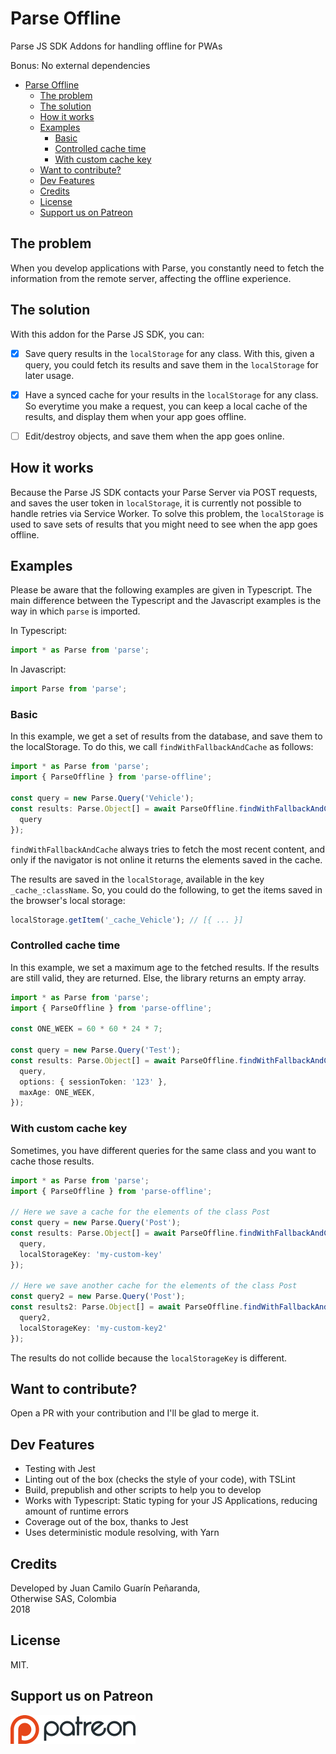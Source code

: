 # Parse Offline

Parse JS SDK Addons for handling offline for PWAs

Bonus: No external dependencies

<!-- TOC -->

- [Parse Offline](#parse-offline)
  - [The problem](#the-problem)
  - [The solution](#the-solution)
  - [How it works](#how-it-works)
  - [Examples](#examples)
    - [Basic](#basic)
    - [Controlled cache time](#controlled-cache-time)
    - [With custom cache key](#with-custom-cache-key)
  - [Want to contribute?](#want-to-contribute)
  - [Dev Features](#dev-features)
  - [Credits](#credits)
  - [License](#license)
  - [Support us on Patreon](#support-us-on-patreon)

<!-- /TOC -->

## The problem

When you develop applications with Parse, you constantly need to fetch the information from the remote server, affecting the offline experience.

## The solution

With this addon for the Parse JS SDK, you can:

* [x] Save query results in the `localStorage` for any class. With this, given a query, you could fetch its results and save them in the `localStorage` for later usage.

* [x] Have a synced cache for your results in the `localStorage` for any class. So everytime you make a request, you can keep a local cache of the results, and display them when your app goes offline.

* [ ] Edit/destroy objects, and save them when the app goes online.

## How it works

Because the Parse JS SDK contacts your Parse Server via POST requests, and saves the user token in `localStorage`, it is currently not possible to handle retries via Service Worker. To solve this problem, the `localStorage` is used to save sets of results that you might need to see when the app goes offline. 

## Examples

Please be aware that the following examples are given in Typescript. The main difference between the Typescript and the Javascript examples is the way in which `parse` is imported.

In Typescript: 
```ts
import * as Parse from 'parse';
```

In Javascript: 
```ts
import Parse from 'parse';
```

### Basic
In this example, we get a set of results from the database, and save them to the localStorage. To do this, we call `findWithFallbackAndCache` as follows:

```ts
import * as Parse from 'parse';
import { ParseOffline } from 'parse-offline';

const query = new Parse.Query('Vehicle');
const results: Parse.Object[] = await ParseOffline.findWithFallbackAndCache({
  query
});
```

`findWithFallbackAndCache` always tries to fetch the most recent content, and only if the navigator is not online it returns the elements saved in the cache.

The results are saved in the `localStorage`, available in the key `_cache_:className`. So, you could do the following, to get the items saved in the browser's local storage:

```ts
localStorage.getItem('_cache_Vehicle'); // [{ ... }]
```


### Controlled cache time

In this example, we set a maximum age to the fetched results. If the results are still valid, they are returned. Else, the library returns an empty array. 

```ts
import * as Parse from 'parse';
import { ParseOffline } from 'parse-offline';

const ONE_WEEK = 60 * 60 * 24 * 7;

const query = new Parse.Query('Test');
const results: Parse.Object[] = await ParseOffline.findWithFallbackAndCache({
  query,
  options: { sessionToken: '123' },
  maxAge: ONE_WEEK,
});
```

### With custom cache key

Sometimes, you have different queries for the same class and you want to cache those results.

```ts
import * as Parse from 'parse';
import { ParseOffline } from 'parse-offline';

// Here we save a cache for the elements of the class Post
const query = new Parse.Query('Post');
const results: Parse.Object[] = await ParseOffline.findWithFallbackAndCache({
  query,
  localStorageKey: 'my-custom-key'
});

// Here we save another cache for the elements of the class Post
const query2 = new Parse.Query('Post');
const results2: Parse.Object[] = await ParseOffline.findWithFallbackAndCache({
  query2,
  localStorageKey: 'my-custom-key2'
});
```

The results do not collide because the `localStorageKey` is different.


## Want to contribute?

Open a PR with your contribution and I'll be glad to merge it.

## Dev Features
* Testing with Jest
* Linting out of the box (checks the style of your code), with TSLint
* Build, prepublish and other scripts to help you to develop
* Works with Typescript: Static typing for your JS Applications, reducing amount of runtime errors
* Coverage out of the box, thanks to Jest
* Uses deterministic module resolving, with Yarn

## Credits

Developed by Juan Camilo Guarín Peñaranda,  
Otherwise SAS, Colombia  
2018

## License 

MIT.

## Support us on Patreon
[![patreon](./.repo/patreon.png)](https://patreon.com/owsas)
